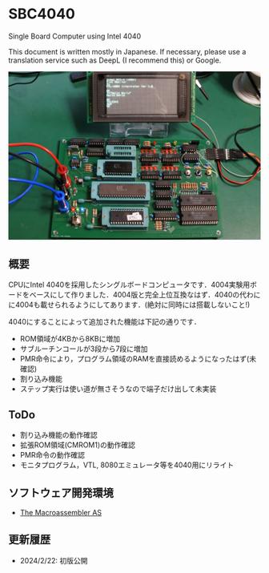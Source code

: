 # SBC4040
Single Board Computer using Intel 4040

This document is written mostly in Japanese.
If necessary, please use a translation service such as DeepL (I recommend this) or Google.

![](images/title.jpg)

## 概要
CPUにIntel 4040を採用したシングルボードコンピュータです．4004実験用ボードをベースにして作りました．4004版と完全上位互換なはず．4040の代わにに4004も載せられるようにしてあります．(絶対に同時には搭載しないこと!)

4040にすることによって追加された機能は下記の通りです．

- ROM領域が4KBから8KBに増加
- サブルーチンコールが3段から7段に増加
- PMR命令により，プログラム領域のRAMを直接読めるようになったはず(未確認)
- 割り込み機能
- ステップ実行は使い道が無さそうなので端子だけ出して未実装

## ToDo
- 割り込み機能の動作確認
- 拡張ROM領域(CMROM1)の動作確認
- PMR命令の動作確認
- モニタプログラム，VTL, 8080エミュレータ等を4040用にリライト

## ソフトウェア開発環境
- [The Macroassembler AS](http://john.ccac.rwth-aachen.de:8000/as/)

## 更新履歴
- 2024/2/22: 初版公開
